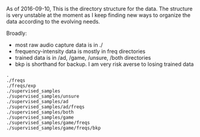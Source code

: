 As of 2016-09-10, This is the directory structure for the data. The
structure is very unstable at the moment as I keep finding new ways
to organize the data according to the evolving needs.

Broadly:

+ most raw audio capture data is in ./
+ frequency-intensity data is mostly in freq directories
+ trained data is in /ad, /game, /unsure, /both directories
+ bkp is shorthand for backup. I am very risk averse to losing trained
  data


```text
.
./freqs
./freqs/exp
./supervised_samples
./supervised_samples/unsure
./supervised_samples/ad
./supervised_samples/ad/freqs
./supervised_samples/both
./supervised_samples/game
./supervised_samples/game/freqs
./supervised_samples/game/freqs/bkp
```
